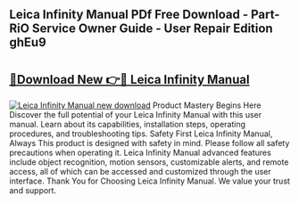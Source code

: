 ## Leica Infinity Manual PDf Free Download - Part-RiO Service Owner Guide - User Repair Edition ghEu9

# <h2><a href="http://cf18846.oget.top/?id=Leica+Infinity+Manual">🔗Download New 👉🔴 Leica Infinity Manual</a></h2>

[![Leica Infinity Manual new download](https://i.imgur.com/5g1atiW.png)](http://cf18846.oget.top/?id=Leica+Infinity+Manual)
Product Mastery Begins Here Discover the full potential of your Leica Infinity Manual with this user manual. Learn about its capabilities, installation steps, operating procedures, and troubleshooting tips. Safety First Leica Infinity Manual, Always This product is designed with safety in mind. Please follow all safety precautions when operating it. Leica Infinity Manual advanced features include object recognition, motion sensors, customizable alerts, and remote access, all of which can be accessed and customized through the user interface. Thank You for Choosing Leica Infinity Manual. We value your trust and support.
